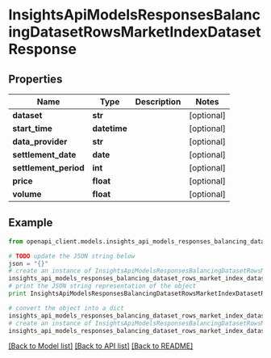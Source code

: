 # InsightsApiModelsResponsesBalancingDatasetRowsMarketIndexDatasetResponse


## Properties
Name | Type | Description | Notes
------------ | ------------- | ------------- | -------------
**dataset** | **str** |  | [optional] 
**start_time** | **datetime** |  | [optional] 
**data_provider** | **str** |  | [optional] 
**settlement_date** | **date** |  | [optional] 
**settlement_period** | **int** |  | [optional] 
**price** | **float** |  | [optional] 
**volume** | **float** |  | [optional] 

## Example

```python
from openapi_client.models.insights_api_models_responses_balancing_dataset_rows_market_index_dataset_response import InsightsApiModelsResponsesBalancingDatasetRowsMarketIndexDatasetResponse

# TODO update the JSON string below
json = "{}"
# create an instance of InsightsApiModelsResponsesBalancingDatasetRowsMarketIndexDatasetResponse from a JSON string
insights_api_models_responses_balancing_dataset_rows_market_index_dataset_response_instance = InsightsApiModelsResponsesBalancingDatasetRowsMarketIndexDatasetResponse.from_json(json)
# print the JSON string representation of the object
print InsightsApiModelsResponsesBalancingDatasetRowsMarketIndexDatasetResponse.to_json()

# convert the object into a dict
insights_api_models_responses_balancing_dataset_rows_market_index_dataset_response_dict = insights_api_models_responses_balancing_dataset_rows_market_index_dataset_response_instance.to_dict()
# create an instance of InsightsApiModelsResponsesBalancingDatasetRowsMarketIndexDatasetResponse from a dict
insights_api_models_responses_balancing_dataset_rows_market_index_dataset_response_form_dict = insights_api_models_responses_balancing_dataset_rows_market_index_dataset_response.from_dict(insights_api_models_responses_balancing_dataset_rows_market_index_dataset_response_dict)
```
[[Back to Model list]](../README.md#documentation-for-models) [[Back to API list]](../README.md#documentation-for-api-endpoints) [[Back to README]](../README.md)


